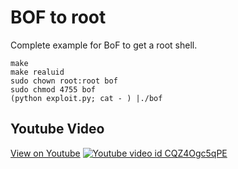 # BOF to root
Complete example for BoF to get a root shell.

```
make
make realuid
sudo chown root:root bof
sudo chmod 4755 bof
(python exploit.py; cat - ) |./bof
```
## Youtube Video

[View on Youtube](https://www.youtube.com/watch?v=CQZ4Ogc5qPE)
[![Youtube video id CQZ4Ogc5qPE](https://img.youtube.com/vi/CQZ4Ogc5qPE/0.jpg)](https://www.youtube.com/watch?v=CQZ4Ogc5qPE)
